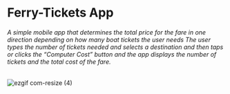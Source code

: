 # Ferry-Tickets App

###### A simple mobile app that determines the total price for the fare in one direction depending on how many boat tickets the user needs The user types the number of tickets needed and selects a destination and then taps or clicks the “Computer Cost” button and the app displays the number of tickets and the total cost of the fare.

![ezgif com-resize (4)](https://user-images.githubusercontent.com/45949734/225777567-987784f1-d2a6-4ca1-9821-56f1f6dd6dc1.gif)

